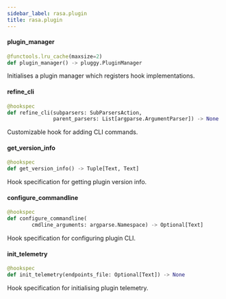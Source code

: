 ```yaml
---
sidebar_label: rasa.plugin
title: rasa.plugin
---
```

#### plugin\_manager

```python
@functools.lru_cache(maxsize=2)
def plugin_manager() -> pluggy.PluginManager
```

Initialises a plugin manager which registers hook implementations.

#### refine\_cli

```python
@hookspec
def refine_cli(subparsers: SubParsersAction,
               parent_parsers: List[argparse.ArgumentParser]) -> None
```

Customizable hook for adding CLI commands.

#### get\_version\_info

```python
@hookspec
def get_version_info() -> Tuple[Text, Text]
```

Hook specification for getting plugin version info.

#### configure\_commandline

```python
@hookspec
def configure_commandline(
        cmdline_arguments: argparse.Namespace) -> Optional[Text]
```

Hook specification for configuring plugin CLI.

#### init\_telemetry

```python
@hookspec
def init_telemetry(endpoints_file: Optional[Text]) -> None
```

Hook specification for initialising plugin telemetry.

